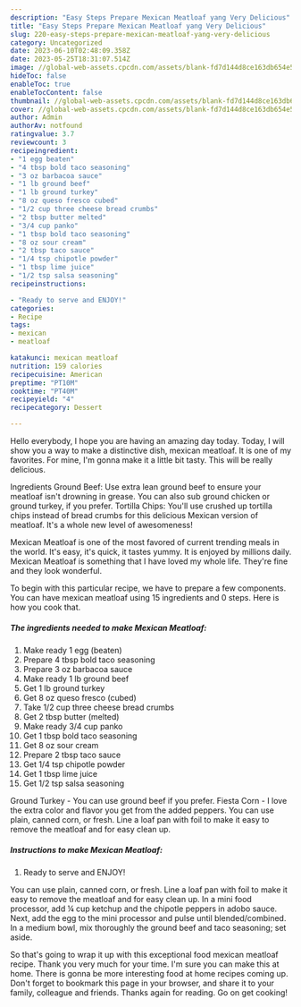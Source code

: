 ```yaml
---
description: "Easy Steps Prepare Mexican Meatloaf yang Very Delicious"
title: "Easy Steps Prepare Mexican Meatloaf yang Very Delicious"
slug: 220-easy-steps-prepare-mexican-meatloaf-yang-very-delicious
category: Uncategorized
date: 2023-06-10T02:48:09.358Z
date: 2023-05-25T18:31:07.514Z
image: //global-web-assets.cpcdn.com/assets/blank-fd7d144d8ce163db654e5a02c40b08a2775adb7897d16e4062681dc7e1b2800f.png
hideToc: false
enableToc: true
enableTocContent: false
thumbnail: //global-web-assets.cpcdn.com/assets/blank-fd7d144d8ce163db654e5a02c40b08a2775adb7897d16e4062681dc7e1b2800f.png
cover: //global-web-assets.cpcdn.com/assets/blank-fd7d144d8ce163db654e5a02c40b08a2775adb7897d16e4062681dc7e1b2800f.png
author: Admin
authorAv: notfound
ratingvalue: 3.7
reviewcount: 3
recipeingredient:
- "1 egg beaten"
- "4 tbsp bold taco seasoning"
- "3 oz barbacoa sauce"
- "1 lb ground beef"
- "1 lb ground turkey"
- "8 oz queso fresco cubed"
- "1/2 cup three cheese bread crumbs"
- "2 tbsp butter melted"
- "3/4 cup panko"
- "1 tbsp bold taco seasoning"
- "8 oz sour cream"
- "2 tbsp taco sauce"
- "1/4 tsp chipotle powder"
- "1 tbsp lime juice"
- "1/2 tsp salsa seasoning"
recipeinstructions:

- "Ready to serve and ENJOY!"
categories:
- Recipe
tags:
- mexican
- meatloaf

katakunci: mexican meatloaf 
nutrition: 159 calories
recipecuisine: American
preptime: "PT10M"
cooktime: "PT40M"
recipeyield: "4"
recipecategory: Dessert

---
```



Hello everybody, I hope you are having an amazing day today. Today, I will show you a way to make a distinctive dish, mexican meatloaf. It is one of my favorites. For mine, I'm gonna make it a little bit tasty. This will be really delicious.

Ingredients Ground Beef: Use extra lean ground beef to ensure your meatloaf isn&#39;t drowning in grease. You can also sub ground chicken or ground turkey, if you prefer. Tortilla Chips: You&#39;ll use crushed up tortilla chips instead of bread crumbs for this delicious Mexican version of meatloaf. It&#39;s a whole new level of awesomeness!

Mexican Meatloaf is one of the most favored of current trending meals in the world. It's easy, it's quick, it tastes yummy. It is enjoyed by millions daily. Mexican Meatloaf is something that I have loved my whole life. They're fine and they look wonderful.


To begin with this particular recipe, we have to prepare a few components. You can have mexican meatloaf using 15 ingredients and 0 steps. Here is how you cook that.

<!--inarticleads1-->

##### The ingredients needed to make Mexican Meatloaf:

1. Make ready 1 egg (beaten)
1. Prepare 4 tbsp bold taco seasoning
1. Prepare 3 oz barbacoa sauce
1. Make ready 1 lb ground beef
1. Get 1 lb ground turkey
1. Get 8 oz queso fresco (cubed)
1. Take 1/2 cup three cheese bread crumbs
1. Get 2 tbsp butter (melted)
1. Make ready 3/4 cup panko
1. Get 1 tbsp bold taco seasoning
1. Get 8 oz sour cream
1. Prepare 2 tbsp taco sauce
1. Get 1/4 tsp chipotle powder
1. Get 1 tbsp lime juice
1. Get 1/2 tsp salsa seasoning


Ground Turkey - You can use ground beef if you prefer. Fiesta Corn - I love the extra color and flavor you get from the added peppers. You can use plain, canned corn, or fresh. Line a loaf pan with foil to make it easy to remove the meatloaf and for easy clean up. 

<!--inarticleads2-->

##### Instructions to make Mexican Meatloaf:


1. Ready to serve and ENJOY!

You can use plain, canned corn, or fresh. Line a loaf pan with foil to make it easy to remove the meatloaf and for easy clean up. In a mini food processor, add ¼ cup ketchup and the chipotle peppers in adobo sauce. Next, add the egg to the mini processor and pulse until blended/combined. In a medium bowl, mix thoroughly the ground beef and taco seasoning; set aside. 

So that's going to wrap it up with this exceptional food mexican meatloaf recipe. Thank you very much for your time. I'm sure you can make this at home. There is gonna be more interesting food at home recipes coming up. Don't forget to bookmark this page in your browser, and share it to your family, colleague and friends. Thanks again for reading. Go on get cooking!
